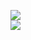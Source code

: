 [![](https://img.shields.io/badge/Made%20With-Github%20Spray-lightgrey.svg?style=for-the-badge&logo=github)](https://github.com/Annihil/github-spray#11210)  
[![](https://i.imgur.com/2DrTn0Z.gif)](https://github.com/Annihil/github-spray)